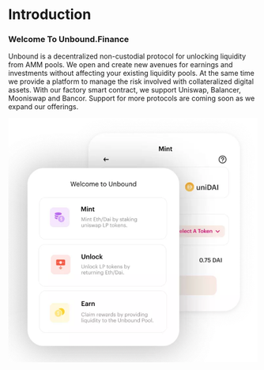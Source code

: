 # Introduction

### **Welcome To Unbound.Finance**

Unbound is a decentralized non-custodial protocol for unlocking liquidity from AMM pools. We open and create new avenues for earnings and investments without affecting your existing liquidity pools. At the same time we provide a platform to manage the risk involved with collateralized digital assets. With our factory smart contract, we support Uniswap, Balancer, Mooniswap and  Bancor. Support for more protocols are coming soon as we expand our offerings.

![](.gitbook/assets/screen-shot-2020-09-11-at-2.33.19-pm.png)



